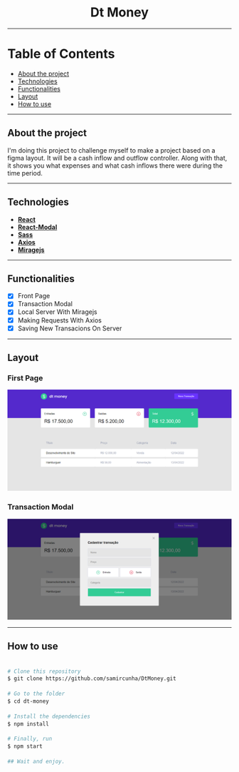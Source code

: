 <h1 align="center"> 
  Dt Money 
</h1>

---

Table of Contents
=================
<!--ts-->
  * [About the project](#-about-project)
  * [Technologies](#-technologies)
  * [Functionalities](#-functionalities)
  * [Layout](#-layout)
  * [How to use](#-how-to-use)
<!--te-->

---

## About the project <a name="-about-project" style="text-decoration:none"></a>

I'm doing this project to challenge myself to make a project based on a figma layout. It will be a cash inflow and outflow controller. Along with that, it shows you what expenses and what cash inflows there were during the time period.

---

## Technologies <a name="-technologies" style="text-decoration:none"></a>
  
- **[React](https://en.reactjs.org/)**
- **[React-Modal](http://reactcommunity.org/)**
- **[Sass](https://sass-lang.com/)**
- **[Axios](https://axios-http.com/)**
- **[Miragejs](https://miragejs.com/)**
  
--- 

## Functionalities <a name="-functionalities" style="text-decoration:none"></a>
  
- [x] Front Page
- [x] Transaction Modal 
- [x] Local Server With Miragejs
- [x] Making Requests With Axios
- [x] Saving New Transacions On Server

---

## Layout <a name="-layout" style="text-decoration:none"></a>

### First Page
<img alt="First Page" src="https://github.com/samircunha/DtMoney/blob/main/dt_money%20.png"></img>

### Transaction Modal 
<img alt="Transaction Modal" src="https://github.com/samircunha/DtMoney/blob/main/modal.png"></img>

---

## How to use <a name="-how-to-use" style="text-decoration:none"></a>

```bash

# Clone this repository
$ git clone https://github.com/samircunha/DtMoney.git

# Go to the folder
$ cd dt-money

# Install the dependencies
$ npm install

# Finally, run
$ npm start

## Wait and enjoy.

```
